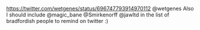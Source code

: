 https://twitter.com/wetgenes/status/696747793914970112 @wetgenes Also I should include @magic_bane @Smirkenorff @jawltd in the list of bradfordish people to remind on twitter :)